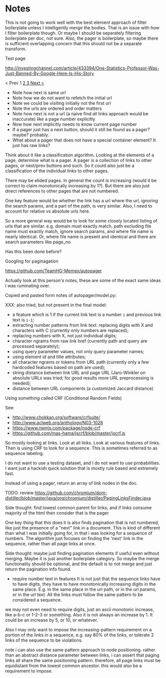 
# Notes

This is not going to work well with the best element approach of filter
boilerplate unless I intelligently merge the bodies. That is an issue with
how I filter boilerplate though. Or maybe I should be separately filtering
boilerplate per doc, not sure. Also, the pager is boilerplate, so maybe there
is sufficient overlapping concern that this should not be a separate transform.

Test page

http://investingchannel.com/article/433394/One-Statistics-Professor-Was-Just-Banned-By-Google-Here-Is-His-Story
<div class="article_pagination">
<span>&lt; Prev</span>  
<span> 1 </span>   
<a href="?page_no=2"> 2 </a>   
<a href="?page_no=3"> 3 </a>   
<a href="?page_no=2">  Next &gt; </a>
<br></div>

* Note how next is same url
* Note how we do not want to refetch the initial url
* Note we could be visiting initially not the first url
* Note the urls are ordered and order matters
* Note how next is not a url (a naive find all links approach would be inaccurate)
like a page number explicitly
* Now how next implicitly needs to know current page number
* If a pager just has a next button, should it still be found as a pager? maybe?
probably.
* What about a pager that does not have a special container element? It just
has raw links?

Think about it like a classification algorithm. Looking at the elements of a page,
determine what is a pager. A pager is a collection of links to other pages, or next/prev
buttons and such.  So it could also just be a classification of the individual
links to other pages.


There may be elided pages. In general the count is increasing
(would it be correct to claim monotonically increasing by 1?). But there are also
just direct references to other pages that are not numbered.

One key feature would be whether the link has a url where the url, ignoring the
search params, and a part of the path, is very similar. Also, I need to account
for relative vs absolute urls here.

So a more general way would be to look for some closely located listing of urls
that are similar. e.g. domain must exactly match, path excluding file name must
exactly match, ignore search params, and where file name is nearly identical. Or,
where file name is present and identical and there are search parameters like page_no

Has this been done before?

Googling for paginagation

https://github.com/TeamHG-Memex/autopager

Actually look at this person's notes, these are some of the exact same ideas
I was ruminating over.

Copied and pasted form notes of autopager/model.py:

XXX: also tried, but not present in the final model:
* a feature which is 1 if the current link text is a number ``i`` and
  previous link text is ``i-1``;
* extracting number patterns from link text: replacing digits with X and
  characters with C (currently only numbers are replaced);
* replacing numbers with X, not just individual digits;
* character ngrams from raw link href (currently path and query are processed
  separately);
* using query parameter values, not only query parameter names;
* using element id and title attributes;
* all character ngrams or tokens from URL path (currently only a few hardcoded
  features based on path are used);
* string distance between link URL and page URL (Jaro-Winkler on absolute URLs
  was tried; for good results more URL preprocessing is needed);
* distance between URL components (a customized Jaccard distance)

Using something called CRF (Conditional Random Fields)

See:

* http://www.chokkan.org/software/crfsuite/
* http://www.aclweb.org/anthology/N03-1028
* https://www.npmjs.com/package/node-crf
* https://github.com/mas-hama/jscrf/blob/master/jscrf.js

So mostly looking at links. Look at all links. Look at various features of
links. Then is using CRF to look for a sequence. This is sometimes referred to
as sequence labeling.

I do not want to use a testing dataset, and I do not want to use probabilities.
I want just a hackish quick solution that is mostly rule based and extremely
fast.

Instead of using a pager, return an array of link nodes in the doc.

TODO:
review
https://github.com/chromium/dom-distiller/blob/master/java/org/chromium/distiller/PagingLinksFinder.java

Side thought: find lowest common parent for links, and if links consume majority
of the html then consider that is the pager

One key thing that this does it is also finds pagination that is not numbered,
like just the presence of a "next" link in a document. This is kind of different
than what I was initially going for, in that i was looking for a sequence of
numbers. The algorithm just focuses on finding the 'next' link in the sequence,
rather than all page links at once.

Side thought: maybe just finding pagination elements if useful even without
merging. Maybe it is just another boilerplate category.  So maybe the merge
functionality should be optional, and the default is to not merge and just return
the pagination info found.

- require number text in features
It is not just that the sequence links have to have digits, they have to have
monotonically increasing digits in the same place. E.g. in the same place in
the url path, or in the url params, or in the url text. All the links must
follow the same pattern to be considered a sequence.

we may not even need to require digits, just an ascii monotonic increase, like
a-b-c or 1-2-3 or something. Also it is not always an increase by 1. It could
be an increase by 5, or 10, or whatever.

Also I may only want to impose the increasing-pattern requirement on a portion
of the links in a sequence, e.g. say 80% of the links, or tolerate
2 links of the sequence to be violations.

note i can also use the same pattern approach to node positioning. rather than
an abstract distance parameter between links, i can assert that paging
links all share the same positioning pattern. therefore, all page links must
be equidistant from the lowest common ancestor. this would also be a
requirement to impose.
